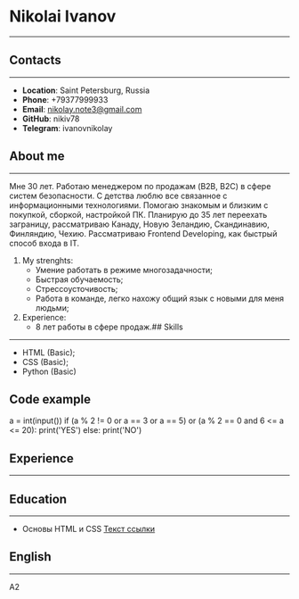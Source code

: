 # Nikolai Ivanov
***
## Contacts
***
* __Location__: Saint Petersburg, Russia
* __Phone__: +79377999933
* __Email__: nikolay.note3@gmail.com
* __GitHub__: nikiv78
* __Telegram__: ivanovnikolay
## About me
***
Мне 30 лет. Работаю менеджером по продажам (B2B, B2C) в сфере систем безопасности. С детства люблю все связанное с информационными технологиями. Помогаю знакомым и близким с покупкой, сборкой, настройкой ПК. Планирую до 35 лет переехать заграницу, рассматриваю Канаду, Новую Зеландию, Скандинавию, Финляндию, Чехию. Рассматриваю Frontend Developing, как быстрый способ входа в IT.

1. My strenghts:
   * Умение работать в режиме многозадачности;
   * Быстрая обучаемость;
   * Стрессоусточивость;
   * Работа в команде, легко нахожу общий язык с новыми для меня людьми;
2. Experience:
   * 8 лет работы в сфере продаж.## Skills
***
* HTML (Basic);
* CSS (Basic);
* Python (Basic)

## Code example
a = int(input())
if (a % 2 != 0 or a == 3 or a == 5) or (a % 2 == 0 and 6 <= a <= 20):
    print('YES')
else:
    print('NO')

## Experience
***

## Education
***
* Основы HTML и CSS [Текст ссылки](https://stepik.org/course/52164/promo)

## English
***
A2